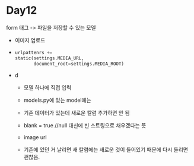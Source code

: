 # Day12

form 태그 -> 파일을 저장할 수 있는 모델 

- 이미지 업로드

- ```python
  urlpattenrs += 
  static(settings.MEDIA_URL, 
         document_root=settings.MEDIA_ROOT)
  ```

- d

  - 모델 하나에 직접 입력

  - models.py에 있는 model에는 

  - 기존 데이터가 있는데 새로운 칼럼 추가하면 안 됨

  - blank = true //null 대신에 빈 스트링으로 채우겠다는 뜻

  - image url 

  - 기존에 있던 거 날리면 새 칼럼에는 새로운 것이 들어있기 때문에 다시 돌리면 괜찮음.

    

